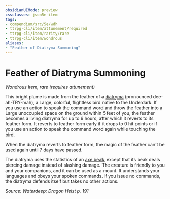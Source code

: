 ```yaml
---
obsidianUIMode: preview
cssclasses: json5e-item
tags:
- compendium/src/5e/wdh
- ttrpg-cli/item/attunement/required
- ttrpg-cli/item/rarity/rare
- ttrpg-cli/item/wondrous
aliases: 
- "Feather of Diatryma Summoning"
---
```

# Feather of Diatryma Summoning
*Wondrous Item, rare (requires attunement)*  


This bright plume is made from the feather of a [diatryma](/3-Mechanics/CLI/bestiary/beast/diatryma-wdh.md) (pronounced dee-ah-TRY-mah), a Large, colorful, flightless bird native to the Underdark. If you use an action to speak the command word and throw the feather into a Large unoccupied space on the ground within 5 feet of you, the feather becomes a living diatryma for up to 6 hours, after which it reverts to its feather form. It reverts to feather form early if it drops to 0 hit points or if you use an action to speak the command word again while touching the bird.

When the diatryma reverts to feather form, the magic of the feather can't be used again until 7 days have passed.

The diatryma uses the statistics of an [axe beak](/3-Mechanics/CLI/bestiary/beast/axe-beak.md), except that its beak deals piercing damage instead of slashing damage. The creature is friendly to you and your companions, and it can be used as a mount. It understands your languages and obeys your spoken commands. If you issue no commands, the diatryma defends itself but takes no other actions.

*Source: Waterdeep: Dragon Heist p. 191*
